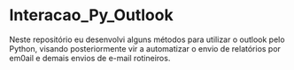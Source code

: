 # Interacao_Py_Outlook
Neste repositório eu desenvolvi alguns métodos para utilizar o outlook pelo Python, visando posteriormente vir a automatizar o envio de relatórios por em0ail e demais envios de e-mail rotineiros.
